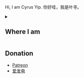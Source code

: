 <!--
![CyrusYip's GitHub stats](https://github-readme-stats.vercel.app/api?username=CyrusYip&hide=stars)
-->

Hi, I am Cyrus Yip. 你好哇，我是叶寻。

<details>
<summary><h2>Where I am</h2></summary>

- [My Blog](https://cyrusyip.org)
- [Arch Linux Forum](https://bbs.archlinux.org/profile.php?id=138854)
- [ArchWiki](https://wiki.archlinux.org/title/Special:Contributions/Cyrus_Yip)
- [Disqus](https://disqus.com/by/cyrusyip/)
- [GitHub](https://github.com/CyrusYip)
- [Matrix](https://matrix.to/#/@cyrusyip:matrix.org) (no private chat)
- [NixOS Discourse](https://discourse.nixos.org/u/cyrusyip/)
- [Proxmox Support Forum](https://forum.proxmox.com/members/cyrus.172060/)
- [Reddit](https://www.reddit.com/user/CyrusYip)
- [Stack Overflow](https://stackoverflow.com/users/14399237/cyrus-yip)
- [Twitter](https://twitter.com/CyrusYip10)
- [Arch Linux 中文社区](https://bbs.archlinuxcn.org/profile.php?id=163433)
- [知乎](https://www.zhihu.com/people/xie-xun-65-80)
- [统计之都](https://d.cosx.org/u/CyrusYip)
- [豆瓣](https://www.douban.com/people/92568183/)


</details>

## Donation

- [Patreon](https://www.patreon.com/cyrusyip)
- [爱发电](http://afdian.net/@cyrusyip)

<!--### Hi there 👋-->

<!--
**CyrusYip/CyrusYip** is a ✨ _special_ ✨ repository because its `README.md` (this file) appears on your GitHub profile.

Here are some ideas to get you started:

- 🔭 I’m currently working on ...
- 🌱 I’m currently learning ...
- 👯 I’m looking to collaborate on ...
- 🤔 I’m looking for help with ...
- 💬 Ask me about ...
- 📫 How to reach me: ...
- 😄 Pronouns: ...
- ⚡ Fun fact: ...
-->

